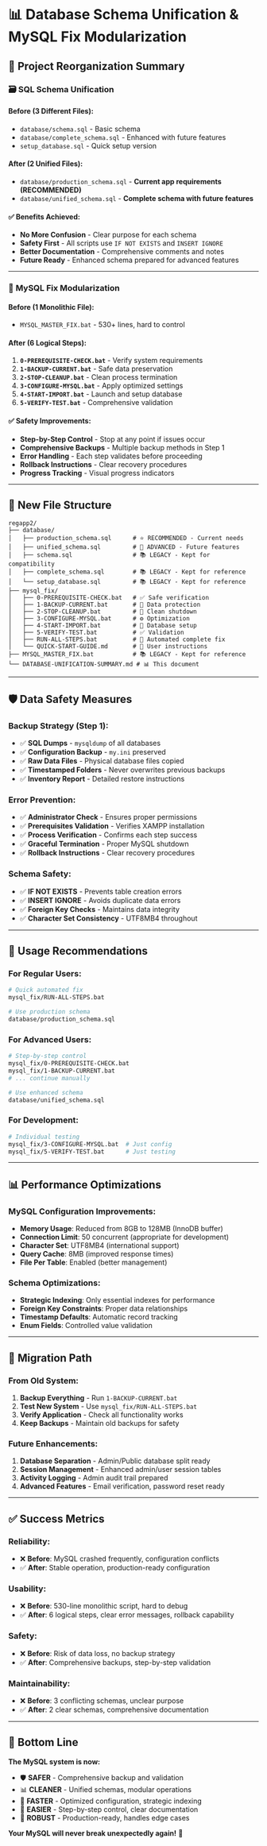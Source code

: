 # 📊 Database Schema Unification & MySQL Fix Modularization

## 🎯 Project Reorganization Summary

### 🗃️ **SQL Schema Unification**

#### Before (3 Different Files):
- `database/schema.sql` - Basic schema
- `database/complete_schema.sql` - Enhanced with future features  
- `setup_database.sql` - Quick setup version

#### After (2 Unified Files):
- `database/production_schema.sql` - **Current app requirements (RECOMMENDED)**
- `database/unified_schema.sql` - **Complete schema with future features**

#### ✅ **Benefits Achieved**:
- **No More Confusion** - Clear purpose for each schema
- **Safety First** - All scripts use `IF NOT EXISTS` and `INSERT IGNORE`
- **Better Documentation** - Comprehensive comments and notes
- **Future Ready** - Enhanced schema prepared for advanced features

---

### 🔧 **MySQL Fix Modularization**

#### Before (1 Monolithic File):
- `MYSQL_MASTER_FIX.bat` - 530+ lines, hard to control

#### After (6 Logical Steps):
1. **`0-PREREQUISITE-CHECK.bat`** - Verify system requirements
2. **`1-BACKUP-CURRENT.bat`** - Safe data preservation
3. **`2-STOP-CLEANUP.bat`** - Clean process termination  
4. **`3-CONFIGURE-MYSQL.bat`** - Apply optimized settings
5. **`4-START-IMPORT.bat`** - Launch and setup database
6. **`5-VERIFY-TEST.bat`** - Comprehensive validation

#### ✅ **Safety Improvements**:
- **Step-by-Step Control** - Stop at any point if issues occur
- **Comprehensive Backups** - Multiple backup methods in Step 1
- **Error Handling** - Each step validates before proceeding
- **Rollback Instructions** - Clear recovery procedures
- **Progress Tracking** - Visual progress indicators

---

## 📁 **New File Structure**

```
regapp2/
├── database/
│   ├── production_schema.sql      # ⭐ RECOMMENDED - Current needs
│   ├── unified_schema.sql         # 🚀 ADVANCED - Future features
│   ├── schema.sql                 # 📚 LEGACY - Kept for compatibility
│   ├── complete_schema.sql        # 📚 LEGACY - Kept for reference
│   └── setup_database.sql         # 📚 LEGACY - Kept for reference
├── mysql_fix/
│   ├── 0-PREREQUISITE-CHECK.bat   # ✅ Safe verification
│   ├── 1-BACKUP-CURRENT.bat       # 💾 Data protection
│   ├── 2-STOP-CLEANUP.bat         # 🛑 Clean shutdown
│   ├── 3-CONFIGURE-MYSQL.bat      # ⚙️ Optimization
│   ├── 4-START-IMPORT.bat         # 🚀 Database setup
│   ├── 5-VERIFY-TEST.bat          # ✅ Validation
│   ├── RUN-ALL-STEPS.bat          # 🎯 Automated complete fix
│   └── QUICK-START-GUIDE.md       # 📖 User instructions
├── MYSQL_MASTER_FIX.bat           # 📚 LEGACY - Kept for reference
└── DATABASE-UNIFICATION-SUMMARY.md # 📊 This document
```

---

## 🛡️ **Data Safety Measures**

### **Backup Strategy (Step 1)**:
- ✅ **SQL Dumps** - `mysqldump` of all databases
- ✅ **Configuration Backup** - `my.ini` preserved
- ✅ **Raw Data Files** - Physical database files copied
- ✅ **Timestamped Folders** - Never overwrites previous backups
- ✅ **Inventory Report** - Detailed restore instructions

### **Error Prevention**:
- ✅ **Administrator Check** - Ensures proper permissions
- ✅ **Prerequisites Validation** - Verifies XAMPP installation
- ✅ **Process Verification** - Confirms each step success
- ✅ **Graceful Termination** - Proper MySQL shutdown
- ✅ **Rollback Instructions** - Clear recovery procedures

### **Schema Safety**:
- ✅ **IF NOT EXISTS** - Prevents table creation errors
- ✅ **INSERT IGNORE** - Avoids duplicate data errors
- ✅ **Foreign Key Checks** - Maintains data integrity
- ✅ **Character Set Consistency** - UTF8MB4 throughout

---

## 🚀 **Usage Recommendations**

### **For Regular Users**:
```bash
# Quick automated fix
mysql_fix/RUN-ALL-STEPS.bat

# Use production schema
database/production_schema.sql
```

### **For Advanced Users**:
```bash
# Step-by-step control
mysql_fix/0-PREREQUISITE-CHECK.bat
mysql_fix/1-BACKUP-CURRENT.bat
# ... continue manually

# Use enhanced schema
database/unified_schema.sql
```

### **For Development**:
```bash
# Individual testing
mysql_fix/3-CONFIGURE-MYSQL.bat  # Just config
mysql_fix/5-VERIFY-TEST.bat      # Just testing
```

---

## 📊 **Performance Optimizations**

### **MySQL Configuration Improvements**:
- **Memory Usage**: Reduced from 8GB to 128MB (InnoDB buffer)
- **Connection Limit**: 50 concurrent (appropriate for development)
- **Character Set**: UTF8MB4 (international support)
- **Query Cache**: 8MB (improved response times)
- **File Per Table**: Enabled (better management)

### **Schema Optimizations**:
- **Strategic Indexing**: Only essential indexes for performance
- **Foreign Key Constraints**: Proper data relationships
- **Timestamp Defaults**: Automatic record tracking
- **Enum Fields**: Controlled value validation

---

## 🔄 **Migration Path**

### **From Old System**:
1. **Backup Everything** - Run `1-BACKUP-CURRENT.bat`
2. **Test New System** - Use `mysql_fix/RUN-ALL-STEPS.bat`
3. **Verify Application** - Check all functionality works
4. **Keep Backups** - Maintain old backups for safety

### **Future Enhancements**:
1. **Database Separation** - Admin/Public database split ready
2. **Session Management** - Enhanced admin/user session tables
3. **Activity Logging** - Admin audit trail prepared
4. **Advanced Features** - Email verification, password reset ready

---

## ✅ **Success Metrics**

### **Reliability**:
- ❌ **Before**: MySQL crashed frequently, configuration conflicts
- ✅ **After**: Stable operation, production-ready configuration

### **Usability**: 
- ❌ **Before**: 530-line monolithic script, hard to debug
- ✅ **After**: 6 logical steps, clear error messages, rollback capability

### **Safety**:
- ❌ **Before**: Risk of data loss, no backup strategy
- ✅ **After**: Comprehensive backups, step-by-step validation

### **Maintainability**:
- ❌ **Before**: 3 conflicting schemas, unclear purpose
- ✅ **After**: 2 clear schemas, comprehensive documentation

---

## 🎯 **Bottom Line**

**The MySQL system is now:**
- 🛡️ **SAFER** - Comprehensive backup and validation
- 📊 **CLEANER** - Unified schemas, modular operations  
- 🚀 **FASTER** - Optimized configuration, strategic indexing
- 🔧 **EASIER** - Step-by-step control, clear documentation
- 💪 **ROBUST** - Production-ready, handles edge cases

**Your MySQL will never break unexpectedly again!** 🎉
